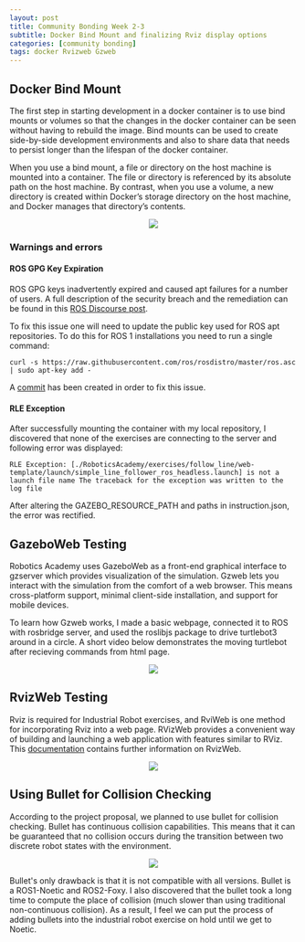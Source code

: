```yaml
---
layout: post
title: Community Bonding Week 2-3
subtitle: Docker Bind Mount and finalizing Rviz display options
categories: [community bonding]
tags: docker Rvizweb Gzweb
---
```


## Docker Bind Mount

The first step in starting development in a docker container is to use bind mounts or volumes so that the changes in the docker container can be seen without having to rebuild the image. Bind mounts can be used to create side-by-side development environments and also to share data that needs to persist longer than the lifespan of the docker container.

When you use a bind mount, a file or directory on the host machine is mounted into a container. The file or directory is referenced by its absolute path on the host machine. By contrast, when you use a volume, a new directory is created within Docker’s storage directory on the host machine, and Docker manages that directory’s contents.

<p align="center"><img src="https://docs.docker.com/storage/images/types-of-mounts-volume.png"></p>

### Warnings and errors

#### ROS GPG Key Expiration

ROS GPG keys inadvertently expired and caused apt failures for a number of users. A full description of the security breach and the remediation can be found in this [ROS Discourse post](https://discourse.ros.org/t/new-gpg-keys-deployed-for-packages-ros-org/9454).

To fix this issue one will need to update the public key used for ROS apt repositories. To do this for ROS 1 installations you need to run a single command:

```curl -s https://raw.githubusercontent.com/ros/rosdistro/master/ros.asc | sudo apt-key add -```

A [commit](https://github.com/JdeRobot/RoboticsAcademy/commit/842c0758a856c7119b6435fc8f17907bd17fdab1) has been created in order to fix this issue.

#### RLE Exception

After successfully mounting the container with my local repository, I discovered that none of the exercises are connecting to the server and following error was displayed:

```RLE Exception: [./RoboticsAcademy/exercises/follow_line/web-template/launch/simple_line_follower_ros_headless.launch] is not a launch file name The traceback for the exception was written to the log file```

After altering the GAZEBO_RESOURCE_PATH and paths in instruction.json, the error was rectified.

## GazeboWeb Testing

Robotics Academy uses GazeboWeb as a front-end graphical interface to gzserver which provides visualization of the simulation. Gzweb lets you interact with the simulation from the comfort of a web browser. This means cross-platform support, minimal client-side installation, and support for mobile devices.

To learn how Gzweb works, I made a basic webpage, connected it to ROS with rosbridge server, and used the roslibjs package  to drive turtlebot3 around in a circle.  A short video below demonstrates the moving turtlebot after recieving commands from html page.

<p align="center"><img src="https://lh3.googleusercontent.com/pw/AM-JKLUExUWeJ07sANryG5iLw4Yrw3My1KFlPTPFo56h2mg4GuIs6t4ERUSDNgqgBRNg_av86pfzrOoRcAMJj9buCCYk2KtxnSgydxoaScBWM5ejuT5vmRaOFd5FXX8eb6gYU4gHqMlaIGnxDMS23eu5H3mR=w600-h338-no?authuser=0"></p>

## RvizWeb Testing

Rviz is required for Industrial Robot exercises, and RviWeb is one method for incorporating Rviz into a web page. RVizWeb provides a convenient way of building and launching a web application with features similar to RViz. This [documentation](https://github.com/osrf/rvizweb) contains further information on RvizWeb.

<p align="center"><img src="https://lh3.googleusercontent.com/pw/AM-JKLXUEAPJZYcmgrdU23qWpVtYc2QINwzIuzpXTdk9dbEkCabpfiEopWEVeS_8h1edXU8YtRDLzdCA1aS1fRzmUUFo-azwK9XEbexDYGN5rk7Hag9n4M9vBVmUTWkVMT5nAYqSCnv9Iogny2H86jB96r6L=w1605-h903-no?authuser=0"></p>

## Using Bullet for Collision Checking

According to the project proposal, we planned to use bullet for collision checking. Bullet has continuous collision capabilities. This means that it can be guaranteed that no collision occurs during the transition between two discrete robot states with the environment.

<p align="center"><img src="https://lh3.googleusercontent.com/pw/AM-JKLUEpYYenDIruLMOpAVdq2xsRbZ_AKoLQJgkjng3pMnLiGnftQ55jzgtlabnDvegoo4incRxIDGqASzfFxU9c8QQjJFyo_5_IazraZXcrBlHQAfQKX-5iSNXq8pPY4iubyDmB1Mo3euRsjeySXT12Xaf=w1605-h903-no?authuser=0"></p>

Bullet's only drawback is that it is not compatible with all versions. Bullet is a ROS1-Noetic and ROS2-Foxy. I also discovered that the bullet took a long time to compute the place of collision (much slower than using traditional non-continuous collision). As a result, I feel we can put the process of adding bullets into the industrial robot exercise on hold until we get to Noetic.
